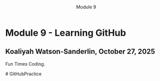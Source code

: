 <!DOCTYPE html>
<html lang="en">
<head>
<meta charset="UTF-8">
<meta name="viewport" content="width=device-width, initial-scale=1.0">
</head>
<header> Module 9 </header>
<body>
<h1>Module 9 - Learning GitHub</h1>
<h2> Koaliyah Watson-Sanderlin, October 27, 2025</h2>
<p>Fun Times Coding.</p>
</body>
</html># GitHubPractice
